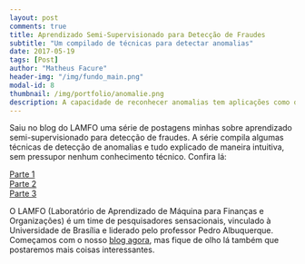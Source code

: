 ```yaml
---
layout: post
comments: true
title: Aprendizado Semi-Supervisionado para Detecção de Fraudes
subtitle: "Um compilado de técnicas para detectar anomalias"
date: 2017-05-19
tags: [Post]
author: "Matheus Facure"
header-img: "/img/fundo_main.png"
modal-id: 8
thumbnail: /img/portfolio/anomalie.png
description: A capacidade de reconhecer anomalias tem aplicações como detectar falhas de um avião ou usina nuclear, ou até mesmo perceber gastos ilícitos de um deputado e apontar sonegação no imposto de renda. Um desafio comum a esses problemas é que, embora tenhamos vários exemplos da situação normal, conseguir observações da anomalia é extremamente difícil ou até mesmo impossível. Para lidar com isso, podemos usar técnicas semi-supervisionadas, que aprendem uma noção de normalidade para então contrastá-la com as anomalias. Aqui, listo alguns dessa técnicas e vejo como elas se saem para detectar transações bancarias fraudulentas.
---
```


Saiu no blog do LAMFO uma série de postagens minhas sobre aprendizado semi-supervisionado para detecção de fraudes. A série compila algumas técnicas de detecção de anomalias e tudo explicado de maneira intuitiva, sem pressupor nenhum conhecimento técnico. Confira lá:

[Parte 1](https://lamfo-unb.github.io/2017/05/09/Aprendizado-Semi-Supervisionado-para-Deteccao-de-Fraudes-Parte-1/)  
[Parte 2](https://lamfo-unb.github.io/2017/05/11/Aprendizado-Semi-Supervisionado-para-Deteccao-de-Fraudes-Parte-2/)  
[Parte 3](https://lamfo-unb.github.io/2017/05/12/Aprendizado-Semi-Supervisionado-para-Deteccao-de-Fraudes-Parte-3/)  

O LAMFO (Laboratório de Aprendizado de Máquina para Finanças e Organizações) é um time de pesquisadores sensacionais, vinculado à Universidade de Brasília e liderado pelo professor Pedro Albuquerque. Começamos com o nosso [blog agora](https://lamfo-unb.github.io/), mas fique de olho lá também que postaremos mais coisas interessantes.

